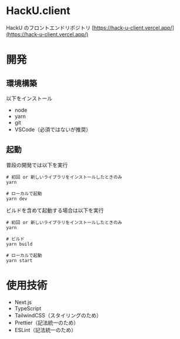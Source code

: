 # HackU.client

HackU のフロントエンドリポジトリ
[https://hack-u-client.vercel.app/](https://hack-u-client.vercel.app/)

# 開発

## 環境構築

以下をインストール

- node
- yarn
- git
- VSCode（必須ではないが推奨）

## 起動

普段の開発では以下を実行

```:bash
# 初回 or 新しいライブラリをインストールしたときのみ
yarn

# ローカルで起動
yarn dev
```

ビルドを含めて起動する場合は以下を実行

```:bash
# 初回 or 新しいライブラリをインストールしたときのみ
yarn

# ビルド
yarn build

# ローカルで起動
yarn start
```

# 使用技術

- Next.js
- TypeScript
- TailwindCSS（スタイリングのため）
- Prettier（記法統一のため）
- ESLint（記法統一のため）
